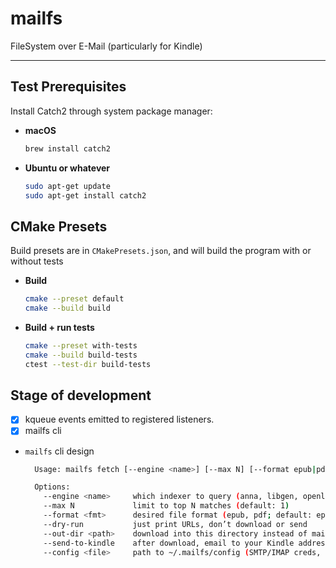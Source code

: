 # mailfs

FileSystem over E-Mail (particularly for Kindle)

---

## Test Prerequisites

Install Catch2 through system package manager:

- **macOS**
  ```bash
  brew install catch2
  ```

- **Ubuntu or whatever**
  ```bash
  sudo apt-get update
  sudo apt-get install catch2
  ```

## CMake Presets

Build presets are in `CMakePresets.json`, and will build the program with or without tests

- **Build**
  ```bash
  cmake --preset default
  cmake --build build
  ```
- **Build + run tests**
  ```bash
  cmake --preset with-tests
  cmake --build build-tests
  ctest --test-dir build-tests
  ```

## Stage of development

- [x] kqueue events emitted to registered listeners.
- [x] mailfs cli

- `mailfs` cli design
  ```bash
    Usage: mailfs fetch [--engine <name>] [--max N] [--format epub|pdf] <search terms…>

    Options:
      --engine <name>     which indexer to query (anna, libgen, openlib, gutenberg)
      --max N             limit to top N matches (default: 1)
      --format <fmt>      desired file format (epub, pdf; default: epub)
      --dry-run           just print URLs, don’t download or send
      --out-dir <path>    download into this directory instead of mailing
      --send-to-kindle    after download, email to your Kindle address
      --config <file>     path to ~/.mailfs/config (SMTP/IMAP creds, Kindle email)
  ```
